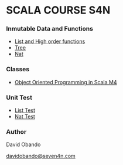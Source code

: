 # SCALA COURSE S4N

### Inmutable Data and Functions
* [List and High order functions](https://github.com/davidobando99/scala-s4n/blob/master/src/main/scala/co/s4n/talleres/inmutable/list.scala)
* [Tree](https://github.com/davidobando99/scala-s4n/blob/master/src/main/scala/co/s4n/talleres/inmutable/Tree.scala)
* [Nat](https://github.com/davidobando99/scala-s4n/blob/master/src/main/scala/co/s4n/talleres/inmutable/Nat.scala)

### Classes
* [Object Oriented Programming in Scala M4](https://github.com/davidobando99/scala-s4n/tree/master/src/main/scala/co/s4n/talleres/classes)

### Unit Test
* [List Test](https://github.com/davidobando99/scala-s4n/blob/master/src/test/scala/co/s4n/talleres/inmutable/ListSpec.scala)
* [Nat Test](https://github.com/davidobando99/scala-s4n/blob/master/src/test/scala/co/s4n/talleres/inmutable/NatSpec.scala)

### Author
David Obando 

davidobando@seven4n.com


